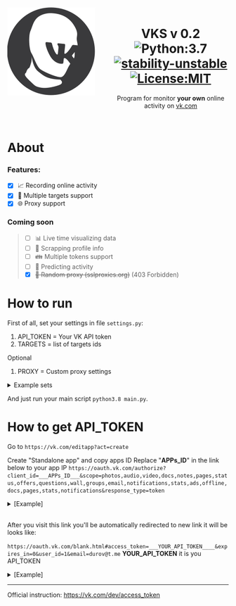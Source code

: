 <div align="center">
	<div>
		<img width="200" src=".pic/vks-200.png" alt="VKS logo" style="position: relative; float: left; width: 200px; margin-right: 40px; margin-bottom: 90px; margin-top: 13px; pointer-events: none">
	</div>
<br>

# VKS v 0.2 ![Python:3.7](https://img.shields.io/badge/Python-3.7-yellow) [![stability-unstable](https://img.shields.io/badge/stability-unstable-yellow.svg)](https://github.com/emersion/stability-badges#unstable) [![License:MIT](https://img.shields.io/badge/license-MIT-green)](https://img.shields.io/github/license/V1A0/VkScrapper)
Program for monitor <b>your own</b> online activity on [vk.com]

</div><br>

# About

### Features:
- [x] 📈 Recording online activity
- [x] 🎯 Multiple targets support
- [x] 🌐 Proxy support

### Coming soon
> - [ ] 📊 Live time visualizing data
> - [ ] 📑 Scrapping profile info
> - [ ] 👪 Multiple tokens support
> - [ ] 🎱 Predicting activity
> - [x] ~~🔀 Random proxy (sslproxies.org)~~ (403 Forbidden)



# How to run

First of all, set your settings in file `settings.py`:
1. API_TOKEN = Your VK API token
2. TARGETS = list of targets ids

Optional
1. PROXY = Custom proxy settings

<details><summary>Example sets</summary>

```pythons
API_TOKEN = '000fuck0vk000i8oppkq22so2c7binpyysm5lpwxl3uliibir7kcr2ir8g0rgbu7lv4mo0000use0tlgrm000'

TARGETS = [
    '123456789', '987654321', '121201'
]

# Optional
PROXY = {
    "http": "http://123.45.6.78:4321",
    "https": "https://123.45.6.78:4321",
    "ftp": ""
}
```
</details>

And just run your main script `python3.8 main.py`.


# How to get API_TOKEN

Go to
`https://vk.com/editapp?act=create`

Create "Standalone app" and copy apps ID
Replace "__APPs_ID__" in the link below to your app IP
`https://oauth.vk.com/authorize?client_id=___APPs_ID___&scope=photos,audio,video,docs,notes,pages,status,offers,questions,wall,groups,email,notifications,stats,ads,offline,docs,pages,stats,notifications&response_type=token`


<details><summary>[Example]</summary>

`https://oauth.vk.com/authorize?client_id=1234567&scope=photos,audio,video,docs,notes,pages,status,offers,questions,wall,groups,email,notifications,stats,ads,offline,docs,pages,stats,notifications&response_type=token`

</details>
<br>


After you visit this link you'll be automatically redirected to new link
it will be looks like:

`https://oauth.vk.com/blank.html#access_token=___YOUR_API_TOKEN____&expires_in=0&user_id=1&email=durov@t.me`
__YOUR_API_TOKEN__ it is you API_TOKEN


<details><summary>[Example]</summary>

`https://oauth.vk.com/authorize?client_id=000fuck0vk000i8oppkq22so2c7binpyysm5lpwxl3uliibir7kcr2ir8g0rgbu7lv4mo0000use0tlgrm000&scope=photos,audio,video,docs,notes,pages,status,offers,questions,wall,groups,email,notifications,stats,ads,offline,docs,pages,stats,notifications&response_type=token`

</details>

---
Official instruction:
https://vk.com/dev/access_token



[vk.com]: (https://vk.com/)